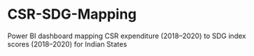 # CSR-SDG-Mapping
Power BI dashboard mapping CSR expenditure (2018–2020) to SDG index scores (2018–2020) for Indian States
